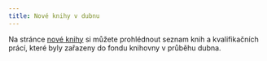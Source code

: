 ```yaml
---
title: Nové knihy v dubnu
---
```


Na stránce [nové knihy](/nove_knihy/index.html) si můžete prohlédnout seznam knih a kvalifikačních prácí,
které byly zařazeny do fondu knihovny v průběhu dubna.

